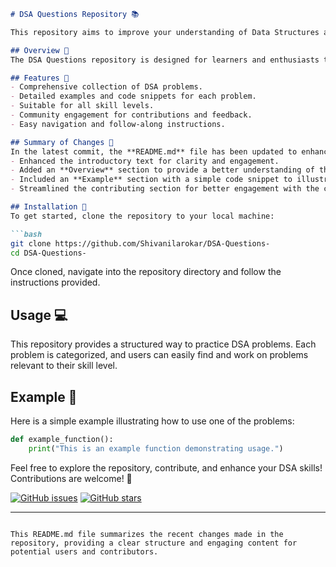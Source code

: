 ```markdown
# DSA Questions Repository 📚

This repository aims to improve your understanding of Data Structures and Algorithms (DSA) by providing a wide range of problems and solutions.

## Overview 🌟
The DSA Questions repository is designed for learners and enthusiasts to practice and enhance their skills in data structures and algorithms. It contains a variety of problems, each accompanied by detailed explanations and code snippets.

## Features 🚀
- Comprehensive collection of DSA problems.
- Detailed examples and code snippets for each problem.
- Suitable for all skill levels.
- Community engagement for contributions and feedback.
- Easy navigation and follow-along instructions.

## Summary of Changes 📝
In the latest commit, the **README.md** file has been updated to enhance clarity and improve the overall presentation. Key updates include:
- Enhanced the introductory text for clarity and engagement.
- Added an **Overview** section to provide a better understanding of the repository's purpose.
- Included an **Example** section with a simple code snippet to illustrate usage.
- Streamlined the contributing section for better engagement with the community.

## Installation 🚀
To get started, clone the repository to your local machine:

```bash
git clone https://github.com/Shivanilarokar/DSA-Questions-
cd DSA-Questions-
```

Once cloned, navigate into the repository directory and follow the instructions provided.

## Usage 💻
This repository provides a structured way to practice DSA problems. Each problem is categorized, and users can easily find and work on problems relevant to their skill level.

## Example 📖
Here is a simple example illustrating how to use one of the problems:

```python
def example_function():
    print("This is an example function demonstrating usage.")
```

Feel free to explore the repository, contribute, and enhance your DSA skills! Contributions are welcome! 🤝

[![GitHub issues](https://img.shields.io/github/issues/Shivanilarokar/DSA-Questions-.svg)](https://github.com/Shivanilarokar/DSA-Questions-/issues)
[![GitHub stars](https://img.shields.io/github/stars/Shivanilarokar/DSA-Questions-.svg)](https://github.com/Shivanilarokar/DSA-Questions-/stargazers)

---
```

This README.md file summarizes the recent changes made in the repository, providing a clear structure and engaging content for potential users and contributors.